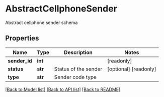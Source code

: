 # AbstractCellphoneSender

Abstract cellphone sender schema
## Properties
Name | Type | Description | Notes
------------ | ------------- | ------------- | -------------
**sender_id** | **int** |  | [readonly] 
**status** | **str** | Status of the sender | [optional] [readonly] 
**type** | **str** | Sender code type | 

[[Back to Model list]](../README.md#documentation-for-models) [[Back to API list]](../README.md#documentation-for-api-endpoints) [[Back to README]](../README.md)


